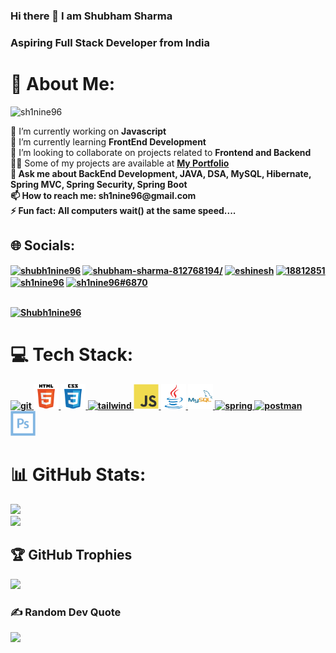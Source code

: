 ### Hi there 👋 I am Shubham Sharma
### Aspiring Full Stack Developer from India

# 💫 About Me:
<p align="left"> <img src="https://komarev.com/ghpvc/?username=sh1nine96&label=Profile%20views&color=0e75b6&style=flat" alt="sh1nine96" /> </p>
 🔭 I’m currently working on <b>Javascript</b><br>🌱 I’m currently learning <b>FrontEnd Development</b><br>👯 I’m looking to collaborate on projects related to  
 <b>Frontend and Backend</b> <br>
 👨‍💻 Some of my projects are available at <a href="https://eportfolio.mygreatlearning.com/shubham-sharma12"><b>My Portfolio<b></a><br>
 💬 Ask me about <b> BackEnd Development, JAVA, DSA, MySQL, Hibernate, Spring MVC, Spring Security, Spring Boot</b><br> 📫 How to reach me: <b> sh1nine96@gmail.com</b><br>⚡ Fun fact: <b>All computers wait() at the same speed.... </b>


## 🌐 Socials:
<a href="https://twitter.com/shubh1nine96" target="blank"><img align="center" src="https://raw.githubusercontent.com/rahuldkjain/github-profile-readme-generator/master/src/images/icons/Social/twitter.svg" alt="shubh1nine96" height="30" width="40" /></a>
<a href="https://linkedin.com/in/shubham-sharma-812768194/" target="blank"><img align="center" src="https://raw.githubusercontent.com/rahuldkjain/github-profile-readme-generator/master/src/images/icons/Social/linked-in-alt.svg" alt="shubham-sharma-812768194/" height="30" width="40" /></a>
<a href="https://fb.com/eshinesh" target="blank"><img align="center" src="https://raw.githubusercontent.com/rahuldkjain/github-profile-readme-generator/master/src/images/icons/Social/facebook.svg" alt="eshinesh" height="30" width="40" /></a>
<a href="https://stackoverflow.com/users/18812851" target="blank"><img align="center" src="https://raw.githubusercontent.com/rahuldkjain/github-profile-readme-generator/master/src/images/icons/Social/stack-overflow.svg" alt="18812851" height="30" width="40" /></a>
<a href="https://www.hackerrank.com/sh1nine96" target="blank"><img align="center" src="https://raw.githubusercontent.com/rahuldkjain/github-profile-readme-generator/master/src/images/icons/Social/hackerrank.svg" alt="sh1nine96" height="30" width="40" /></a>
<a href="https://discord.gg/sh1nine96#6870" target="blank"><img align="center" src="https://raw.githubusercontent.com/rahuldkjain/github-profile-readme-generator/master/src/images/icons/Social/discord.svg" alt="sh1nine96#6870" height="30" width="40" /></a><br/> <br>
<p align="left"> <a href="https://twitter.com/Shubh1nine96" target="blank"><img src="https://img.shields.io/twitter/follow/Shubh1nine96?logo=twitter&style=for-the-badge" alt="Shubh1nine96" /></a>  </p>

# 💻 Tech Stack:
<p align="left"> <a href="https://git-scm.com/" target="_blank" rel="noreferrer"> <img src="https://www.vectorlogo.zone/logos/git-scm/git-scm-icon.svg" alt="git" width="40" height="40"/> </a> <a href="https://www.w3.org/html/" target="_blank" rel="noreferrer"> <img src="https://raw.githubusercontent.com/devicons/devicon/master/icons/html5/html5-original-wordmark.svg" alt="html5" width="40" height="40"/> </a> <a href="https://www.w3schools.com/css/" target="_blank" rel="noreferrer"> <img src="https://raw.githubusercontent.com/devicons/devicon/master/icons/css3/css3-original-wordmark.svg" alt="css3" width="40" height="40"/> </a> <a href="https://tailwindcss.com/" target="_blank" rel="noreferrer"> <img src="https://www.vectorlogo.zone/logos/tailwindcss/tailwindcss-icon.svg" alt="tailwind" width="40" height="40"/> </a>  <a href="https://developer.mozilla.org/en-US/docs/Web/JavaScript" target="_blank" rel="noreferrer"> <img src="https://raw.githubusercontent.com/devicons/devicon/master/icons/javascript/javascript-original.svg" alt="javascript" width="40" height="40"/> </a>  <a href="https://www.java.com" target="_blank" rel="noreferrer"> <img src="https://raw.githubusercontent.com/devicons/devicon/master/icons/java/java-original.svg" alt="java" width="40" height="40"/> </a>  <a href="https://www.mysql.com/" target="_blank" rel="noreferrer"> <img src="https://raw.githubusercontent.com/devicons/devicon/master/icons/mysql/mysql-original-wordmark.svg" alt="mysql" width="40" height="40"/> </a> <a href="https://spring.io/" target="_blank" rel="noreferrer"> <img src="https://www.vectorlogo.zone/logos/springio/springio-icon.svg" alt="spring" width="40" height="40"/> </a>  <a href="https://postman.com" target="_blank" rel="noreferrer"> <img src="https://www.vectorlogo.zone/logos/getpostman/getpostman-icon.svg" alt="postman" width="40" height="40"/> </a> <a href="https://www.photoshop.com/en" target="_blank" rel="noreferrer"> <img src="https://raw.githubusercontent.com/devicons/devicon/master/icons/photoshop/photoshop-line.svg" alt="photoshop" width="40" height="40"/> </a> </p>

# 📊 GitHub Stats:
<!-- ![](https://github-readme-stats.vercel.app/api?username=sh1nine96&theme=dark&hide_border=false&include_all_commits=true&count_private=false)<br/> -->
![](https://github-readme-streak-stats.herokuapp.com/?user=sh1nine96&theme=dark&hide_border=false)<br/>
![](https://github-readme-stats.vercel.app/api/top-langs/?username=sh1nine96&theme=dark&hide_border=false&include_all_commits=true&count_private=false&layout=compact)

## 🏆 GitHub Trophies
![](https://github-profile-trophy.vercel.app/?username=sh1nine96&theme=radical&no-frame=false&no-bg=false&margin-w=4)

### ✍️ Random Dev Quote
![](https://quotes-github-readme.vercel.app/api?type=horizontal&theme=radical)


<!--

---
[![](https://visitcount.itsvg.in/api?id=sh1nine96&icon=0&color=0)](https://visitcount.itsvg.in)



**sh1nine96/sh1nine96** is a ✨ _special_ ✨ repository because its `README.md` (this file) appears on your GitHub profile.

Here are some ideas to get you started:

- 🔭 I’m currently working on ...
- 🌱 I’m currently learning ...
- 👯 I’m looking to collaborate on ...
- 🤔 I’m looking for help with ...
- 💬 Ask me about ...
- 📫 How to reach me: ...
- 😄 Pronouns: ...
- ⚡ Fun fact: ...
-->
